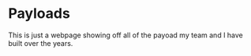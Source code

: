 # Payloads
This is just a webpage showing off all of the payoad my team and I have built over the years. 
